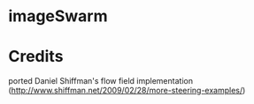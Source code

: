 imageSwarm
==========

Credits
==========
ported Daniel Shiffman's flow field implementation (http://www.shiffman.net/2009/02/28/more-steering-examples/)
